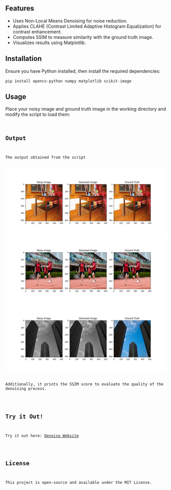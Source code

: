 <h2>Features</h2>
<ul>
    <li>Uses Non-Local Means Denoising for noise reduction.</li>
    <li>Applies CLAHE (Contrast Limited Adaptive Histogram Equalization) for contrast enhancement.</li>
    <li>Computes SSIM to measure similarity with the ground truth image.</li>
    <li>Visualizes results using Matplotlib.</li>
</ul>

<h2>Installation</h2>
<p>Ensure you have Python installed, then install the required dependencies:</p>
<pre><code>pip install opencv-python numpy matplotlib scikit-image</code></pre>

<h2>Usage</h2>
<p>Place your noisy image and ground truth image in the working directory and modify the script to load them:</p>
<pre><code>
<h2>Output</h2>
<p>The output obtained from the script</p>
<img src="https://github.com/ShivanshSingh109/image-denoising-ssim/blob/8869c9b93e7c171f1754bc6a7580200357d58363/OutputImages/1.png" alt="1">
<img src="https://github.com/ShivanshSingh109/image-denoising-ssim/blob/40915dbf5e9e1f783a65d0782774fb373609b224/OutputImages/2.png" alt="2">
<img src="https://github.com/ShivanshSingh109/image-denoising-ssim/blob/40915dbf5e9e1f783a65d0782774fb373609b224/OutputImages/3.png" alt="3">

<p>Additionally, it prints the SSIM score to evaluate the quality of the denoising process.</p>

<h2>Try it Out!</h2>
<p>Try it out here: <a href="https://shivanshsingh.pythonanywhere.com/">Denoise Website</a></p>

<h2>License</h2>
<p>This project is open-source and available under the MIT License.</p>
